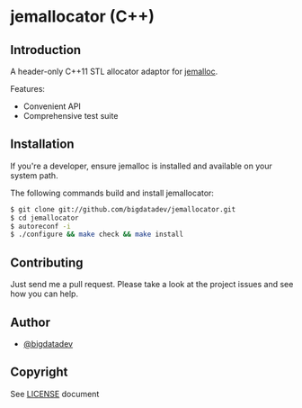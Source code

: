 # jemallocator (C++)

## Introduction

A header-only C++11 STL allocator adaptor for [jemalloc](https://github.com/jemalloc/jemalloc).

Features:
* Convenient API
* Comprehensive test suite

## Installation

If you're a developer, ensure jemalloc is installed and available on your system path.

The following commands build and install jemallocator:

```bash
$ git clone git://github.com/bigdatadev/jemallocator.git
$ cd jemallocator
$ autoreconf -i
$ ./configure && make check && make install
```

## Contributing

Just send me a pull request. Please take a look at the project issues and see how you can help.

## Author

* [@bigdatadev](https://github.com/bigdatadev)

## Copyright

See [LICENSE](LICENSE) document